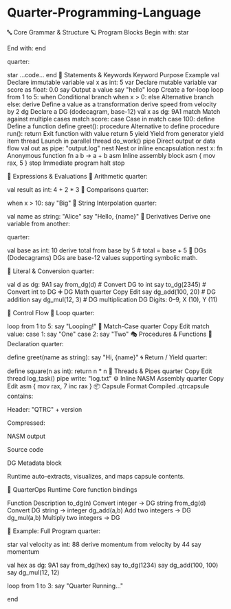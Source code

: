 # Quarter-Programming-Language


🔤 Core Grammar & Structure
🪐 Program Blocks
Begin with: star

End with: end

quarter:

star
  ...code...
end
🧾 Statements & Keywords
Keyword	Purpose	Example
val	Declare immutable variable	val x as int: 5
var	Declare mutable variable	var score as float: 0.0
say	Output a value	say "hello"
loop	Create a for-loop	loop from 1 to 5:
when	Conditional branch	when x > 0:
else	Alternative branch	else:
derive	Define a value as a transformation	derive speed from velocity by 2
dg	Declare a DG (dodecagram, base-12)	val x as dg: 9A1
match	Match against multiple cases	match score:
case	Case in match	case 100:
define	Define a function	define greet():
procedure	Alternative to define	procedure run():
return	Exit function with value	return 5
yield	Yield from generator	yield item
thread	Launch in parallel	thread do_work()
pipe	Direct output or data flow	val out as pipe: "output.log"
nest	Nest or inline encapsulation	nest x:
fn	Anonymous function	fn a b -> a + b
asm	Inline assembly block	asm { mov rax, 5 }
stop	Immediate program halt	stop

🧠 Expressions & Evaluations
🎯 Arithmetic
quarter:

val result as int: 4 + 2 * 3
🧭 Comparisons
quarter:

when x > 10:
  say "Big"
💬 String Interpolation
quarter:

val name as string: "Alice"
say "Hello, {name}"
🧩 Derivatives
Derive one variable from another:

quarter:

val base as int: 10
derive total from base by 5   # total = base + 5
🧮 DGs (Dodecagrams)
DGs are base-12 values supporting symbolic math.

📌 Literal & Conversion
quarter:

val d as dg: 9A1
say from_dg(d)          # Convert DG to int
say to_dg(2345)         # Convert int to DG
➕ DG Math
quarter
Copy
Edit
say dg_add(100, 20)     # DG addition
say dg_mul(12, 3)       # DG multiplication
DG Digits: 0–9, X (10), Y (11)

🔁 Control Flow
🔂 Loop
quarter:

loop from 1 to 5:
  say "Looping!"
🔢 Match-Case
quarter
Copy
Edit
match value:
  case 1:
    say "One"
  case 2:
    say "Two"
🎭 Procedures & Functions
🧷 Declaration
quarter:

define greet(name as string):
  say "Hi, {name}"
🌀 Return / Yield
quarter:

define square(n as int):
  return n * n
🧵 Threads & Pipes
quarter
Copy
Edit
thread log_task()
pipe write: "log.txt"
⚙️ Inline NASM Assembly
quarter
Copy
Edit
asm {
  mov rax, 7
  inc rax
}
📦 Capsule Format
Compiled .qtrcapsule contains:

Header: "QTRC" + version

Compressed:

NASM output

Source code

DG Metadata block

Runtime auto-extracts, visualizes, and maps capsule contents.

🧠 QuarterOps Runtime
Core function bindings

Function	Description
to_dg(n)	Convert integer → DG string
from_dg(d)	Convert DG string → integer
dg_add(a,b)	Add two integers → DG
dg_mul(a,b)	Multiply two integers → DG

📘 Example: Full Program
quarter:

star
val velocity as int: 88
derive momentum from velocity by 44
say momentum

val hex as dg: 9A1
say from_dg(hex)
say to_dg(1234)
say dg_add(100, 100)
say dg_mul(12, 12)

loop from 1 to 3:
  say "Quarter Running..."

end
